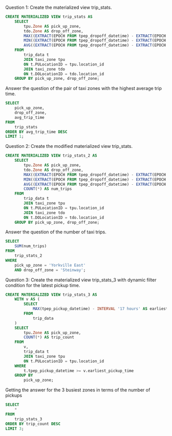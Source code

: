Question 1:
Create the materialized view trip_stats.
```sql
CREATE MATERIALIZED VIEW trip_stats AS
    SELECT
        tpu.Zone AS pick_up_zone,
        tdo.Zone AS drop_off_zone,
        MAX((EXTRACT(EPOCH FROM tpep_dropoff_datetime) - EXTRACT(EPOCH FROM tpep_pickup_datetime)) / 60) AS max_trip_time,
        MIN((EXTRACT(EPOCH FROM tpep_dropoff_datetime) - EXTRACT(EPOCH FROM tpep_pickup_datetime)) / 60) AS min_trip_time,
        AVG((EXTRACT(EPOCH FROM tpep_dropoff_datetime) - EXTRACT(EPOCH FROM tpep_pickup_datetime)) / 60) AS avg_trip_time
    FROM
        trip_data t
        JOIN taxi_zone tpu
        ON t.PULocationID = tpu.location_id
        JOIN taxi_zone tdo
        ON t.DOLocationID = tdo.location_id
    GROUP BY pick_up_zone, drop_off_zone;
```
Answer the question of the pair of taxi zones with the highest average trip time.
```sql
SELECT
    pick_up_zone,
    drop_off_zone,
    avg_trip_time
FROM
    trip_stats
ORDER BY avg_trip_time DESC
LIMIT 1;
```
Question 2:
Create the modified materialized view trip_stats.
```sql
CREATE MATERIALIZED VIEW trip_stats_2 AS
    SELECT
        tpu.Zone AS pick_up_zone,
        tdo.Zone AS drop_off_zone,
        MAX((EXTRACT(EPOCH FROM tpep_dropoff_datetime) - EXTRACT(EPOCH FROM tpep_pickup_datetime)) / 60) AS max_trip_time,
        MIN((EXTRACT(EPOCH FROM tpep_dropoff_datetime) - EXTRACT(EPOCH FROM tpep_pickup_datetime)) / 60) AS min_trip_time,
        AVG((EXTRACT(EPOCH FROM tpep_dropoff_datetime) - EXTRACT(EPOCH FROM tpep_pickup_datetime)) / 60) AS avg_trip_time,
        COUNT(*) AS num_trips
    FROM
        trip_data t
        JOIN taxi_zone tpu
        ON t.PULocationID = tpu.location_id
        JOIN taxi_zone tdo
        ON t.DOLocationID = tdo.location_id
    GROUP BY pick_up_zone, drop_off_zone;
```
Answer the question of the number of taxi trips.
```sql
SELECT
    SUM(num_trips)
FROM
    trip_stats_2
WHERE
    pick_up_zone = 'Yorkville East'
    AND drop_off_zone = 'Steinway';
```
Question 3:
Create the materialized view trip_stats_3 with dynamic filter condition for the latest pickup time.
```sql
CREATE MATERIALIZED VIEW trip_stats_3 AS
    WITH v AS (
        SELECT
            MAX(tpep_pickup_datetime) - INTERVAL '17 hours' AS earliest_pickup_time
        FROM
            trip_data
    )
    SELECT
        tpu.Zone AS pick_up_zone,
        COUNT(*) AS trip_count
    FROM
        v,
        trip_data t
        JOIN taxi_zone tpu
        ON t.PULocationID = tpu.location_id
    WHERE
        t.tpep_pickup_datetime >= v.earliest_pickup_time
    GROUP BY
        pick_up_zone;
```
Getting the answer for the 3 busiest zones in terms of the number of pickups
```sql
SELECT
    *
FROM
    trip_stats_3
ORDER BY trip_count DESC
LIMIT 3;
```